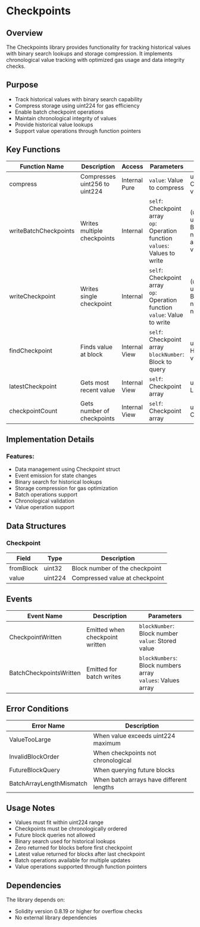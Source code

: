 # Checkpoints

## Overview

The Checkpoints library provides functionality for tracking historical values with binary search lookups and storage compression. It implements chronological value tracking with optimized gas usage and data integrity checks.

## Purpose

- Track historical values with binary search capability
- Compress storage using uint224 for gas efficiency 
- Enable batch checkpoint operations
- Maintain chronological integrity of values
- Provide  historical value lookups
- Support value operations through function pointers

## Key Functions

| Function Name | Description | Access | Parameters | Returns |
|---------------|-------------|---------|------------|---------|
| compress | Compresses uint256 to uint224 | Internal Pure | `value`: Value to compress | uint224: Compressed value |
| writeBatchCheckpoints | Writes multiple checkpoints | Internal | `self`: Checkpoint array<br>`op`: Operation function<br>`values`: Values to write | (uint32[], uint224[]): Block numbers and new values |
| writeCheckpoint | Writes single checkpoint | Internal | `self`: Checkpoint array<br>`op`: Operation function<br>`value`: Value to write | (uint32, uint224): Block number and new value |
| findCheckpoint | Finds value at block | Internal View | `self`: Checkpoint array<br>`blockNumber`: Block to query | uint256: Historical value |
| latestCheckpoint | Gets most recent value | Internal View | `self`: Checkpoint array | uint256: Latest value |
| checkpointCount | Gets number of checkpoints | Internal View | `self`: Checkpoint array | uint256: Count |

## Implementation Details

### Features:

- Data management using Checkpoint struct
- Event emission for state changes
- Binary search for historical lookups
- Storage compression for gas optimization
- Batch operations support
- Chronological validation
- Value operation support

## Data Structures

### Checkpoint
| Field | Type | Description |
|-------|------|-------------|
| fromBlock | uint32 | Block number of the checkpoint |
| value | uint224 | Compressed value at checkpoint |

## Events

| Event Name | Description | Parameters |
|------------|-------------|------------|
| CheckpointWritten | Emitted when checkpoint written | `blockNumber`: Block number<br>`value`: Stored value |
| BatchCheckpointsWritten | Emitted for batch writes | `blockNumbers`: Block numbers array<br>`values`: Values array |

## Error Conditions

| Error Name | Description |
|------------|-------------|
| ValueTooLarge | When value exceeds uint224 maximum |
| InvalidBlockOrder | When checkpoints not chronological |
| FutureBlockQuery | When querying future blocks |
| BatchArrayLengthMismatch | When batch arrays have different lengths |

## Usage Notes

- Values must fit within uint224 range
- Checkpoints must be chronologically ordered
- Future block queries not allowed
- Binary search used for historical lookups
- Zero returned for blocks before first checkpoint
- Latest value returned for blocks after last checkpoint
- Batch operations available for multiple updates
- Value operations supported through function pointers

## Dependencies

The library depends on:

- Solidity version 0.8.19 or higher for overflow checks
- No external library dependencies